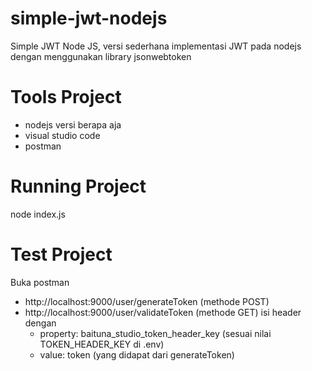 # simple-jwt-nodejs
Simple JWT Node JS, versi sederhana implementasi JWT pada nodejs dengan menggunakan library jsonwebtoken

# Tools Project
- nodejs versi berapa aja
- visual studio code
- postman

# Running Project
node index.js

# Test Project
Buka postman
- http://localhost:9000/user/generateToken (methode POST)
- http://localhost:9000/user/validateToken (methode GET)
  isi header dengan
  - property: baituna_studio_token_header_key (sesuai nilai TOKEN_HEADER_KEY di .env)
  - value: token (yang didapat dari generateToken)

